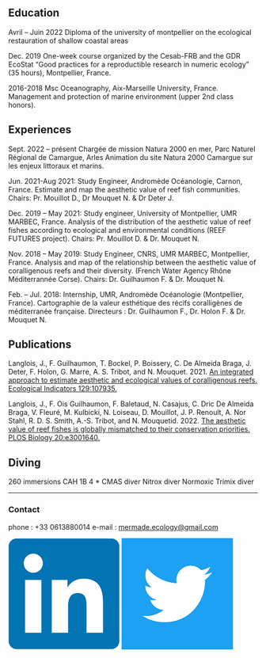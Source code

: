
## Education

   Avril – Juin 2022	Diploma of the university of montpellier on the ecological restauration of shallow coastal areas

   Dec. 2019	One-week course organized by the Cesab-FRB and the GDR EcoStat “Good practices for a reproductible research in numeric ecology” (35 hours), Montpellier, France.
   
   2016-2018	Msc Oceanography, Aix-Marseille University, France. Management and protection of marine environment (upper 2nd class honors).


## Experiences

   Sept. 2022 – présent	Chargée de mission Natura 2000 en mer, Parc Naturel Régional de Camargue, Arles
Animation du site Natura 2000 Camargue sur les enjeux littoraux et marins.

   Jun. 2021-Aug 2021: Study Engineer, Andromède Océanologie, Carnon, France.
Estimate and map the aesthetic value of reef fish communities. Chairs: Pr. Mouillot D., Dr Mouquet N. & Dr Deter J.

   Dec. 2019 – May 2021: Study engineer, University of Montpellier, UMR MARBEC, France.
Analysis of the distribution of the aesthetic value of reef fishes according to ecological and environmental conditions (REEF FUTURES project). Chairs: Pr. Mouillot D. & Dr. Mouquet N.

   Nov. 2018 – May 2019: Study Engineer, CNRS, UMR MARBEC, Montpellier, France.
Analysis and map of the relationship between the aesthetic value of coralligenous reefs and their diversity. (French Water Agency Rhône Méditerrannée Corse). Chairs: Dr. Guilhaumon F. & Dr. Mouquet N.

   Feb. – Jul. 2018:  Internship, UMR, Andromède Océanologie (Montpellier, France).
Cartographie de la valeur esthétique des récifs coralligènes de méditerranée française. Directeurs : Dr. Guilhaumon F., Dr. Holon F. & Dr. Mouquet N.


## Publications

Langlois, J., F. Guilhaumon, T. Bockel, P. Boissery, C. De Almeida Braga, J. Deter, F. Holon, G. Marre, A. S. Tribot, and N. Mouquet. 2021. [An integrated approach to estimate aesthetic and ecological values of coralligenous reefs. Ecological Indicators 129:107935.](https://www.sciencedirect.com/science/article/pii/S1470160X21006002)

Langlois, J., F. Ois Guilhaumon, F. Baletaud, N. Casajus, C. Dric De Almeida Braga, V. Fleuré, M. Kulbicki, N. Loiseau, D. Mouillot, J. P. Renoult, A. Nor Stahl, R. D. S. Smith, A.-S. Tribot, and N. Mouquetid. 2022. [The aesthetic value of reef fishes is globally mismatched to their conservation priorities. PLOS Biology 20:e3001640.](https://journals.plos.org/plosbiology/article?id=10.1371/journal.pbio.3001640&utm_campaign=Cropped&utm_content=20230101&utm_medium=email&utm_source=Revue%20Land)


## Diving
260 immersions
CAH 1B
4 * CMAS diver
Nitrox diver
Normoxic Trimix diver

_________________________________

### Contact
phone : +33 0613880014
e-mail : mermade.ecology@gmail.com

[![linkedin](/images/linkedin.png)](https://www.linkedin.com/in/juliette-langlois-838271109/) [![twitter](/images/twitter.png)](https://twitter.com/Juliette__L) 

